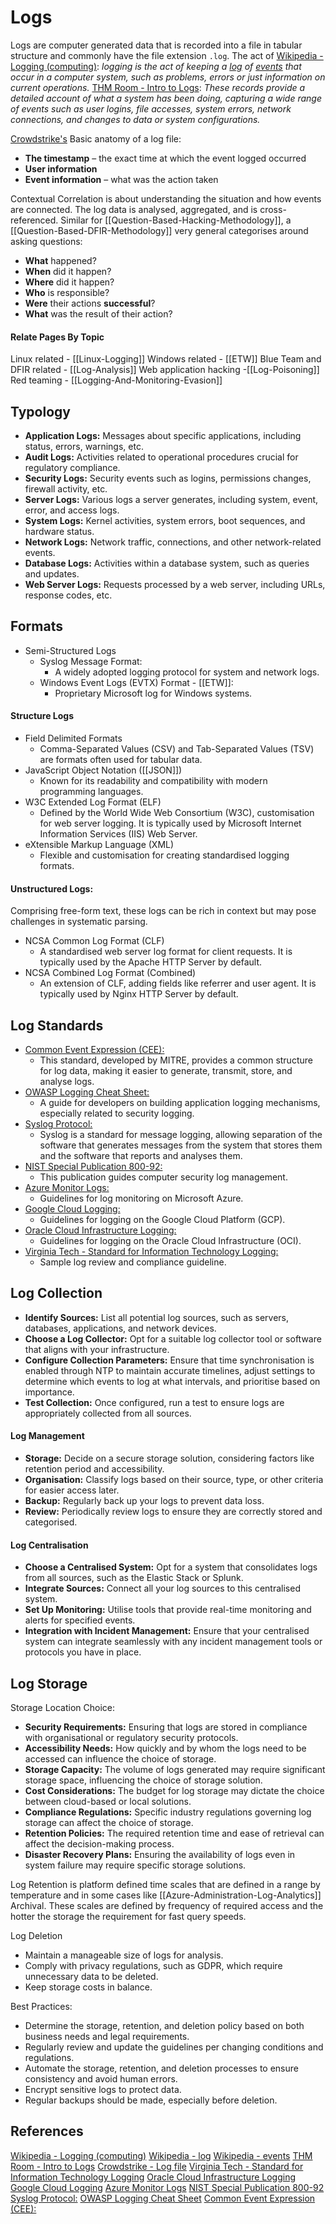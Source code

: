 # Logs

Logs are computer generated data that is recorded into a file in tabular structure and commonly have the file extension `.log`.
The act of [Wikipedia - Logging (computing)](https://en.wikipedia.org/wiki/Logging_(computing)): *logging is the act of keeping a [log](https://en.wiktionary.org/wiki/log#Etymology_2 "wikt:log") of [events](https://en.wikipedia.org/wiki/Event_(computing) "Event (computing)") that occur in a computer system, such as problems, errors or just information on current operations.* [THM Room - Intro to Logs](https://tryhackme.com/room/introtologs): *These records provide a detailed account of what a system has been doing, capturing a wide range of events such as user logins, file accesses, system errors, network connections, and changes to data or system configurations.*

[Crowdstrike's](https://www.crowdstrike.com/cybersecurity-101/observability/log-file/) Basic anatomy of a log file:
- **The timestamp** – the exact time at which the event logged occurred
- **User information**
- **Event information** – what was the action taken

Contextual Correlation is about understanding the situation and how events are connected. The log data is analysed, aggregated, and is cross-referenced. Similar for [[Question-Based-Hacking-Methodology]], a [[Question-Based-DFIR-Methodology]] very general categorises around asking questions:
- **What** happened?
- **When** did it happen?
- **Where** did it happen?
- **Who** is responsible?
- **Were** their actions **successful**?
- **What** was the result of their action?
#### Relate Pages By Topic

Linux related - [[Linux-Logging]]
Windows related - [[ETW]]
Blue Team and DFIR related - [[Log-Analysis]]
Web application hacking -[[Log-Poisoning]]
Red teaming - [[Logging-And-Monitoring-Evasion]]
## Typology 

- **Application Logs:** Messages about specific applications, including status, errors, warnings, etc.
- **Audit Logs:** Activities related to operational procedures crucial for regulatory compliance.
- **Security Logs:** Security events such as logins, permissions changes, firewall activity, etc.
- **Server Logs:** Various logs a server generates, including system, event, error, and access logs.
- **System Logs:** Kernel activities, system errors, boot sequences, and hardware status.
- **Network Logs:** Network traffic, connections, and other network-related events.
- **Database Logs:** Activities within a database system, such as queries and updates.
- **Web Server Logs:** Requests processed by a web server, including URLs, response codes, etc.

## Formats

- Semi-Structured Logs
	- Syslog Message Format:
		- A widely adopted logging protocol for system and network logs.
	- Windows Event Logs (EVTX) Format - [[ETW]]:
		- Proprietary Microsoft log for Windows systems.
#### Structure Logs
	
- Field Delimited Formats
	- Comma-Separated Values (CSV) and Tab-Separated Values (TSV) are formats often used for tabular data.
- JavaScript Object Notation ([[JSON]])
	- Known for its readability and compatibility with modern programming languages.
- W3C Extended Log Format (ELF)
	- Defined by the World Wide Web Consortium (W3C), customisation for web server logging. It is typically used by Microsoft Internet Information Services (IIS) Web Server.
- eXtensible Markup Language (XML)
	- Flexible and customisation for creating standardised logging formats.
#### Unstructured Logs:

Comprising free-form text, these logs can be rich in context but may pose challenges in systematic parsing.
- NCSA Common Log Format (CLF)
	- A standardised web server log format for client requests. It is typically used by the Apache HTTP Server by default.
- NCSA Combined Log Format (Combined)
	- An extension of CLF, adding fields like referrer and user agent. It is typically used by Nginx HTTP Server by default.

## Log Standards

- [Common Event Expression (CEE):](https://cee.mitre.org/) 
	- This standard, developed by MITRE, provides a common structure for log data, making it easier to generate, transmit, store, and analyse logs.
- [OWASP Logging Cheat Sheet:](https://cheatsheetseries.owasp.org/cheatsheets/Logging_Cheat_Sheet.html)
	- A guide for developers on building application logging mechanisms, especially related to security logging.
- [Syslog Protocol:](https://datatracker.ietf.org/doc/html/rfc5424) 
	- Syslog is a standard for message logging, allowing separation of the software that generates messages from the system that stores them and the software that reports and analyses them.
- [NIST Special Publication 800-92:](https://nvlpubs.nist.gov/nistpubs/Legacy/SP/nistspecialpublication800-92.pdf) 
	- This publication guides computer security log management.
- [Azure Monitor Logs:](https://learn.microsoft.com/en-us/azure/azure-monitor/logs/data-platform-logs) 
	- Guidelines for log monitoring on Microsoft Azure.
- [Google Cloud Logging:](https://cloud.google.com/logging/docs) 
	- Guidelines for logging on the Google Cloud Platform (GCP).
- [Oracle Cloud Infrastructure Logging:](https://docs.oracle.com/en-us/iaas/Content/Logging/Concepts/loggingoverview.htm) 
	- Guidelines for logging on the Oracle Cloud Infrastructure (OCI).
- [Virginia Tech - Standard for Information Technology Logging:](https://it.vt.edu/content/dam/it_vt_edu/policies/Standard_for_Information_Technology_Logging.pdf) 
	- Sample log review and compliance guideline.
## Log Collection

- **Identify Sources:** List all potential log sources, such as servers, databases, applications, and network devices.
- **Choose a Log Collector:** Opt for a suitable log collector tool or software that aligns with your infrastructure.
- **Configure Collection Parameters:** Ensure that time synchronisation is enabled through NTP to maintain accurate timelines, adjust settings to determine which events to log at what intervals, and prioritise based on importance.
- **Test Collection:** Once configured, run a test to ensure logs are appropriately collected from all sources.
#### Log Management

- **Storage:** Decide on a secure storage solution, considering factors like retention period and accessibility.
- **Organisation:** Classify logs based on their source, type, or other criteria for easier access later.
- **Backup:** Regularly back up your logs to prevent data loss.
- **Review:** Periodically review logs to ensure they are correctly stored and categorised.

#### Log Centralisation

- **Choose a Centralised System:** Opt for a system that consolidates logs from all sources, such as the Elastic Stack or Splunk.
- **Integrate Sources:** Connect all your log sources to this centralised system.
- **Set Up Monitoring:** Utilise tools that provide real-time monitoring and alerts for specified events.
- **Integration with Incident Management:** Ensure that your centralised system can integrate seamlessly with any incident management tools or protocols you have in place.
## Log Storage

Storage Location Choice:
- **Security Requirements:** Ensuring that logs are stored in compliance with organisational or regulatory security protocols.
- **Accessibility Needs:** How quickly and by whom the logs need to be accessed can influence the choice of storage.
- **Storage Capacity:** The volume of logs generated may require significant storage space, influencing the choice of storage solution.
- **Cost Considerations:** The budget for log storage may dictate the choice between cloud-based or local solutions.
- **Compliance Regulations:** Specific industry regulations governing log storage can affect the choice of storage.
- **Retention Policies:** The required retention time and ease of retrieval can affect the decision-making process.
- **Disaster Recovery Plans:** Ensuring the availability of logs even in system failure may require specific storage solutions.

Log Retention is platform defined time scales that are defined in a range by temperature and in some cases like [[Azure-Administration-Log-Analytics]] Archival. These scales are defined by frequency of required access and the hotter the storage the requirement for fast query speeds.

Log Deletion
- Maintain a manageable size of logs for analysis.
- Comply with privacy regulations, such as GDPR, which require unnecessary data to be deleted.
- Keep storage costs in balance.

Best Practices:
- Determine the storage, retention, and deletion policy based on both business needs and legal requirements.
- Regularly review and update the guidelines per changing conditions and regulations.
- Automate the storage, retention, and deletion processes to ensure consistency and avoid human errors.
- Encrypt sensitive logs to protect data.
- Regular backups should be made, especially before deletion.

## References

[Wikipedia - Logging (computing)](https://en.wikipedia.org/wiki/Logging_(computing))
[Wikipedia - log](https://en.wiktionary.org/wiki/log#Etymology_2 "wikt:log")
[Wikipedia - events](https://en.wikipedia.org/wiki/Event_(computing) "Event (computing)") 
[THM Room - Intro to Logs](https://tryhackme.com/room/introtologs)
[Crowdstrike - Log file](https://www.crowdstrike.com/cybersecurity-101/observability/log-file/)
[Virginia Tech - Standard for Information Technology Logging](https://it.vt.edu/content/dam/it_vt_edu/policies/Standard_for_Information_Technology_Logging.pdf) 
[Oracle Cloud Infrastructure Logging](https://docs.oracle.com/en-us/iaas/Content/Logging/Concepts/loggingoverview.htm)
[Google Cloud Logging](https://cloud.google.com/logging/docs)
[Azure Monitor Logs](https://learn.microsoft.com/en-us/azure/azure-monitor/logs/data-platform-logs)
[NIST Special Publication 800-92](https://nvlpubs.nist.gov/nistpubs/Legacy/SP/nistspecialpublication800-92.pdf)
[Syslog Protocol:](https://datatracker.ietf.org/doc/html/rfc5424)
[OWASP Logging Cheat Sheet](https://cheatsheetseries.owasp.org/cheatsheets/Logging_Cheat_Sheet.html)
[Common Event Expression (CEE):](https://cee.mitre.org/)